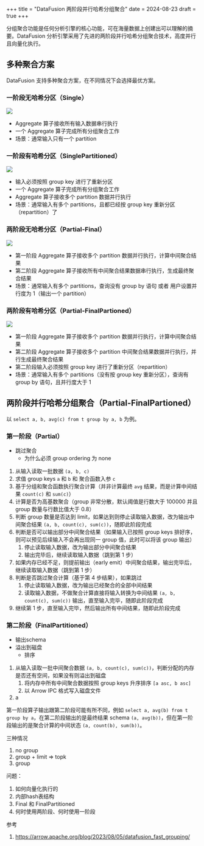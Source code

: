 +++
title = "DataFusion 两阶段并行哈希分组聚合"
date = 2024-08-23
draft = true
+++

分组聚合功能是任何分析引擎的核心功能，可在海量数据上创建出可以理解的摘要。DataFusion 分析引擎采用了先进的两阶段并行哈希分组聚合技术，高度并行且向量化执行。

## 多种聚合方案
DataFusion 支持多种聚合方案，在不同情况下会选择最优方案。

### 一阶段无哈希分区（Single）
![](./datafusion-aggregation-single.drawio.png)
- Aggregate 算子接收所有输入数据串行执行
- 一个 Aggregate 算子完成所有分组聚合工作
- 场景：通常输入只有一个 partition

### 一阶段有哈希分区（SinglePartitioned）
![](./datafusion-aggregation-single-partitioned.drawio.png)
- 输入必须按照 group key 进行了重新分区 
- 一个 Aggregate 算子完成所有分组聚合工作
- Aggregate 算子接收多个 partition 数据并行执行
- 场景：通常输入有多个 partitions，且都已经按 group key 重新分区（repartition）了

### 两阶段无哈希分区（Partial-Final）
![](./datafusion-aggregation-partial-final.drawio.png)
- 第一阶段 Aggregate 算子接收多个 partition 数据并行执行，计算中间聚合结果
- 第二阶段 Aggregate 算子接收所有中间聚合结果数据串行执行，生成最终聚合结果
- 场景：通常输入有多个 partitions，查询没有 group by 语句 或者 用户设置并行度为 1（输出一个 partition）

### 两阶段有哈希分区（Partial-FinalPartioned）
![](./datafusion-aggregation-partial-final-partitioned.drawio.png)
- 第一阶段 Aggregate 算子接收多个 partition 数据并行执行，计算中间聚合结果
- 第二阶段 Aggregate 算子接收多个 partition 中间聚合结果数据并行执行，并行生成最终聚合结果
- 第二阶段输入必须按照 group key 进行了重新分区（repartition）
- 场景：通常输入有多个 partitions（没有按 group key 重新分区），查询有 group by 语句，且并行度大于 1

## 两阶段并行哈希分组聚合（Partial-FinalPartioned）

以 `select a, b, avg(c) from t group by a, b` 为例。

### 第一阶段（Partial）
- 跳过聚合
  - 为什么必须 group ordering 为 none


1. 从输入读取一批数据 `(a, b, c)`
2. 求值 group keys `a` 和 `b` 和 聚合函数入参 `c`
3. 基于分组和聚合函数执行聚合计算（并非计算最终 `avg` 结果，而是计算中间结果 `count(c)` 和 `sum(c)`）
4. 计算是否为高基数聚合（group 非常分散，默认阈值是行数大于 100000 并且 group 数量与行数比值大于 0.8）
5. 判断 group 数量是否达到 limit，如果达到则停止读取输入数据，改为输出中间聚合结果 `(a, b, count(c), sum(c))`，随即此阶段完成
6. 判断是否可以输出部分中间聚合结果（如果输入已按照 group keys 排好序，则可以预见后续输入不会再出现同一 group 值，此时可以将该 group 输出）
    1. 停止读取输入数据，改为输出部分中间聚合结果
    2. 输出完毕后，继续读取输入数据（跳到第 1 步）
7. 如果内存已经不足，则提前输出（early emit）中间聚合结果，输出完毕后，继续读取输入数据（跳到第 1 步）
8. 判断是否跳过聚合计算（基于第 4 步结果），如果跳过
    1. 停止读取输入数据，改为输出已经聚合的全部中间结果
    2. 读取输入数据，不做聚合计算直接将输入转换为中间结果 `(a, b, count(c), sum(c))` 输出，直至输入完毕，随即此阶段完成
9. 继续第 1 步，直至输入完毕，然后输出所有中间结果，随即此阶段完成


### 第二阶段（FinalPartitioned）
- 输出schema
- 溢出到磁盘
  - 排序

1. 从输入读取一批中间聚合数据 `(a, b, count(c), sum(c))`，判断分配的内存是否还有空间，如果没有则溢出到磁盘
   1. 将内存中所有中间聚合数据按照 group keys 升序排序 `[a asc, b asc]`
   2. 以 Arrow IPC 格式写入磁盘文件
2. a


第一阶段算子输出跟第二阶段可能有所不同，例如 `select a, avg(b) from t group by a`，在第二阶段输出的是最终结果 schema `(a, avg(b))`，但在第一阶段输出的是聚合计算的中间状态 `(a, count(b), sum(b))`。

三种情况
1. no group
2. group + limit => topk
3. group

问题：
1. 如何向量化执行的
2. 内部hash表结构
3. Final 和 FinalPartitioned
4. 何时使用两阶段、何时使用一阶段

参考
1. https://arrow.apache.org/blog/2023/08/05/datafusion_fast_grouping/